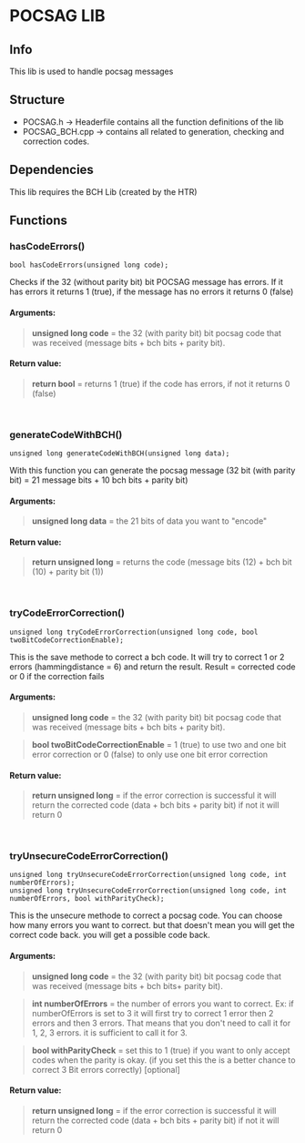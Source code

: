 # POCSAG LIB

## Info
This lib  is used to handle pocsag messages

## Structure
 - POCSAG.h -> Headerfile contains all the function definitions of the lib
 - POCSAG_BCH.cpp -> contains all related to generation, checking and correction codes.


## Dependencies 
This lib requires the BCH Lib (created by the HTR)

## Functions

### hasCodeErrors()

```
bool hasCodeErrors(unsigned long code);
```
Checks if the 32 (without parity bit) bit POCSAG message has errors.
If it has errors it returns 1 (true), if the message has no errors it returns 0 (false)

#### Arguments: 
>__unsigned long code__ = the 32 (with parity bit) bit pocsag code that was received (message bits + bch bits + parity bit).


#### Return value: 
>__return bool__ = returns 1 (true) if the code has errors, if not it returns 0 (false)

<br>

### generateCodeWithBCH()

```
unsigned long generateCodeWithBCH(unsigned long data);
```
With this function you can generate the pocsag message (32 bit (with parity bit) = 21 message bits + 10 bch bits + parity bit)

#### Arguments: 
>__unsigned long data__ = the 21 bits of data you want to "encode"

#### Return value: 
>__return unsigned long__ = returns the code (message bits (12) + bch bit (10) + parity bit (1))

<br>

### tryCodeErrorCorrection()

```
unsigned long tryCodeErrorCorrection(unsigned long code, bool twoBitCodeCorrectionEnable);
```
This is the save methode to correct a bch code. It will try to correct 1 or 2 errors (hammingdistance = 6) and return the result.
Result = corrected code or 0 if the correction fails

#### Arguments: 
>__unsigned long code__ = the 32 (with parity bit) bit pocsag code that was received (message bits + bch bits + parity bit).

>__bool twoBitCodeCorrectionEnable__ = 1 (true) to use two and one bit error correction or 0 (false) to only use one bit error correction

#### Return value: 
>__return unsigned long__ = if the error correction is successful it will return the corrected code (data + bch bits + parity bit) if not it will return 0

<br>

### tryUnsecureCodeErrorCorrection()

```
unsigned long tryUnsecureCodeErrorCorrection(unsigned long code, int numberOfErrors);
unsigned long tryUnsecureCodeErrorCorrection(unsigned long code, int numberOfErrors, bool withParityCheck);
```
This is the unsecure methode to correct a pocsag code. You can choose how many errors you want to correct. but that doesn't mean you will get the correct code back. you will get a possible code back.

#### Arguments: 
>__unsigned long code__ = the 32 (with parity bit) bit pocsag code that was received (message bits + bch bits+ parity bit).

>__int numberOfErrors__ = the number of errors you want to correct. Ex: if numberOfErrors is set to 3 it will first try to correct 1 error then 2 errors and then 3 errors. That means that you don't need to call it for 1, 2, 3 errors. it is sufficient to call it for 3. 

>__bool withParityCheck__ = set this to 1 (true) if you want to only accept codes when the parity is okay. (if you set this the is a better chance to correct 3 Bit errors correctly) [optional]

#### Return value: 
>__return unsigned long__ = if the error correction is successful it will return the corrected code (data + bch bits + parity bit) if not it will return 0